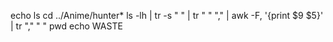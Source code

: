 
echo ls
cd ../Anime/hunter*
ls -lh | tr -s " " | tr " " "," | awk -F, '{print $9 $5}' | tr "," " "
pwd
echo WASTE
